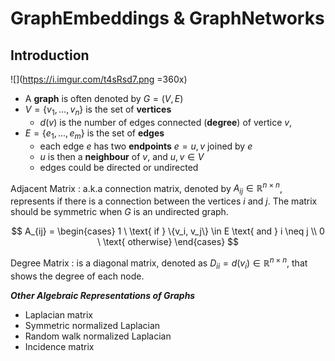 # GraphEmbeddings & GraphNetworks

## Introduction

![](https://i.imgur.com/t4sRsd7.png =360x)
- A **graph** is often denoted by $G=(V,E)$
- $V=\{v_1,...,v_n\}$ is the set of **vertices**
    - $d(v)$ is the number of edges connected (**degree**) of vertice $v$, 
- $E = \{e_1,...,e_m\}$ is the set of **edges**
    - each edge $e$ has two **endpoints** $e=u,v$ joined by $e$
    - $u$ is then a **neighbour** of $v$, and $u, v \in V$
    - edges could be directed or undirected

Adjacent Matrix
: a.k.a connection matrix, denoted by $A_{ij} \in \mathbb{R}^{n \times n}$, represents if there is a connection between the vertices $i$ and $j$.
The matrix should be symmetric when $G$ is an undirected graph.

$$
A_{ij} = 
\begin{cases}
1 \ \text{ if } \{v_i, v_j\} \in E \text{ and } i \neq j \\
0 \ \text{ otherwise}
\end{cases}
$$

Degree Matrix
: is a diagonal matrix, denoted as $D_{ii} = d(v_i) \in \mathbb{R}^{n \times n}$, that shows the degree of each node.

***Other Algebraic Representations of Graphs***
- Laplacian matrix
- Symmetric normalized Laplacian
- Random walk normalized Laplacian
- Incidence matrix